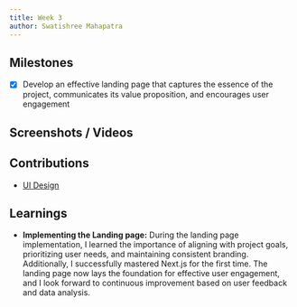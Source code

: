 ```yaml
---
title: Week 3
author: Swatishree Mahapatra 
---
```


## Milestones
- [x] Develop an effective landing page that captures the essence of the project, communicates its value proposition, and encourages user engagement

## Screenshots / Videos 

## Contributions
- [UI Design](https://www.figma.com/file/4VwzSk5llNd8Zr7VOVeaic/DocGenerator?type=design&node-id=0-1&mode=design&t=pzVqTrld7eETgatd-0)

## Learnings
- **Implementing the Landing page:**
During the landing page implementation, I learned the importance of aligning with project goals, prioritizing user needs, and maintaining consistent branding. Additionally, I successfully mastered Next.js for the first time. The landing page now lays the foundation for effective user engagement, and I look forward to continuous improvement based on user feedback and data analysis.